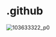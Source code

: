 # .github
![103633322_p0](https://github.com/advanced-8-int-p/.github/assets/116724657/e5cbe854-c0c0-4188-a4cf-5bab05f91229)
